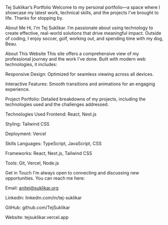 Tej Suklikar’s Portfolio
Welcome to my personal portfolio—a space where I showcase my latest work, technical skills, and the projects I’ve brought to life. Thanks for stopping by.

About Me
Hi, I'm Tej Suklikar. I’m passionate about using technology to create effective, real-world solutions that drive meaningful impact. Outside of coding, I enjoy soccer, golf, working out, and spending time with my dog, Beau.

About This Website
This site offers a comprehensive view of my professional journey and the work I’ve done. Built with modern web technologies, it includes:

Responsive Design: Optimized for seamless viewing across all devices.

Interactive Features: Smooth transitions and animations for an engaging experience.

Project Portfolio: Detailed breakdowns of my projects, including the technologies used and the challenges addressed.

Technologies Used
Frontend: React, Next.js

Styling: Tailwind CSS

Deployment: Vercel

Skills
Languages: TypeScript, JavaScript, CSS

Frameworks: React, Next.js, Tailwind CSS

Tools: Git, Vercel, Node.js

Get in Touch
I'm always open to connecting and discussing new opportunities. You can reach me here:

Email: anitej@suklikar.org

LinkedIn: linkedin.com/in/tej-suklikar

GitHub: github.com/TejSuklikar

Website: tejsuklikar.vercel.app

